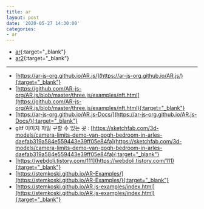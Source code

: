 ```yaml
---
title: ar
layout: post
date: '2020-05-27 14:30:00'
categories:
- ar
---
```


* [ar](/static/img/ar/index.html){:target="_blank"}  
* [ar2](/static/img/ar/index2.html){:target="_blank"}

-----------------------------------------------------------------------------

* [https://ar-js-org.github.io/AR.js/](https://ar-js-org.github.io/AR.js/){:target="_blank"}  
* [https://github.com/AR-js-org/AR.js/blob/master/three.js/examples/nft.html](https://github.com/AR-js-org/AR.js/blob/master/three.js/examples/nft.html){:target="_blank"}  
* [https://ar-js-org.github.io/AR.js-Docs/](https://ar-js-org.github.io/AR.js-Docs/){:target="_blank"}  
* gltf 이미지 파일 구할 수 있는 곳 : [https://sketchfab.com/3d-models/camera-limits-demo-van-gogh-bedroom-in-arles-daefab319a584e559443e39ff05e84fa](https://sketchfab.com/3d-models/camera-limits-demo-van-gogh-bedroom-in-arles-daefab319a584e559443e39ff05e84fa){:target="_blank"}  
* [https://webdoli.tistory.com/111](https://webdoli.tistory.com/111){:target="_blank"}  
* [https://stemkoski.github.io/AR-Examples/](https://stemkoski.github.io/AR-Examples/){:target="_blank"}  
* [https://stemkoski.github.io/AR.js-examples/index.html](https://stemkoski.github.io/AR.js-examples/index.html){:target="_blank"}  
  
